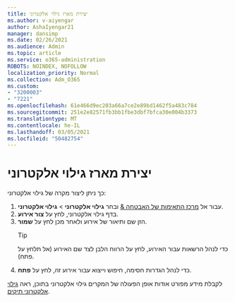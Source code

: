 ```yaml
---
title: יצירת מארז גילוי אלקטרוני
ms.author: v-aiyengar
author: AshaIyengar21
manager: dansimp
ms.date: 02/26/2021
ms.audience: Admin
ms.topic: article
ms.service: o365-administration
ROBOTS: NOINDEX, NOFOLLOW
localization_priority: Normal
ms.collection: Adm_O365
ms.custom:
- "3200003"
- "7221"
ms.openlocfilehash: 61e466d9ec203a66a7ce2e89bd1462f5a483c784
ms.sourcegitcommit: 251e2e82571fb3bb1fbe3dbf7bfca30e004b3373
ms.translationtype: MT
ms.contentlocale: he-IL
ms.lasthandoff: 03/05/2021
ms.locfileid: "50482754"
---
```

# <a name="create-an-ediscovery-case"></a>יצירת מארז גילוי אלקטרוני

כך ניתן ליצור מקרה של גילוי אלקטרוני:

1. עבור אל [מרכז התאימות של האבטחה &](https://go.microsoft.com/fwlink/p/?linkid=2077143) ובחר **גילוי אלקטרוני**  >  **גילוי אלקטרוני**.
1. בדף גילוי אלקטרוני, לחץ על **צור אירוע**.
1. הזן שם ותיאור של אירוע ולאחר מכן לחץ על **שמור**.
    > [!TIP]
    >כדי לנהל הרשאות עבור האירוע, לחץ על הרווח הלבן לצד שם האירוע (אל תלחץ על פתח).
1. כדי לנהל הגדרות חסימה, חיפוש וייצוא עבור אירוע זה, לחץ על **פתח**.

לקבלת מידע מפורט אודות אופן הפעולה של המקרים גילוי אלקטרוני בתוכן, ראה [גילוי אלקטרוני תיקים](https://go.microsoft.com/fwlink/?linkid=2101589).
